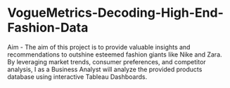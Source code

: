 # VogueMetrics-Decoding-High-End-Fashion-Data

Aim - The aim of this project is to provide valuable insights and recommendations to outshine esteemed fashion giants like Nike and Zara. By leveraging market trends, consumer preferences, and competitor analysis, I as a Business Analyst will analyze the provided products database using interactive Tableau Dashboards.
